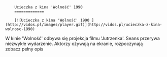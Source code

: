 
        Ucieczka z kina 'Wolność' 1990 
        =============
        
        [![Ucieczka z kina 'Wolność' 1990 ](http://vidos.pl/images/player.gif)](http://vidos.pl/ucieczka-z-kina-wolnosc-1990)
        
        
 W kinie 'Wolność' odbywa się projekcja filmu 'Jutrzenka'. Seans przerywa niezwykłe wydarzenie. Aktorzy ożywają na ekranie, rozpoczynają zobacz pełny opis
    